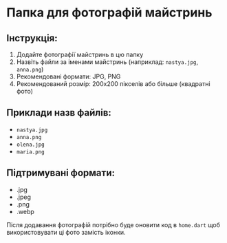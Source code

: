 # Папка для фотографій майстринь

## Інструкція:
1. Додайте фотографії майстринь в цю папку
2. Назвіть файли за іменами майстринь (наприклад: `nastya.jpg`, `anna.png`)
3. Рекомендовані формати: JPG, PNG
4. Рекомендований розмір: 200x200 пікселів або більше (квадратні фото)

## Приклади назв файлів:
- `nastya.jpg`
- `anna.png` 
- `olena.jpg`
- `maria.png`

## Підтримувані формати:
- .jpg
- .jpeg
- .png
- .webp

Після додавання фотографій потрібно буде оновити код в `home.dart` щоб використовувати ці фото замість іконки.